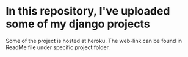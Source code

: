 # In this repository, I've uploaded some of my django projects
Some of the project is hosted at heroku.
The web-link can be found in ReadMe file under specific project folder. 
